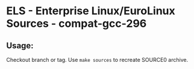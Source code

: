 # ELS - Enterprise Linux/EuroLinux Sources - compat-gcc-296
 
## Usage:
  Checkout branch or tag. Use `make sources` to recreate  SOURCE0 archive.
